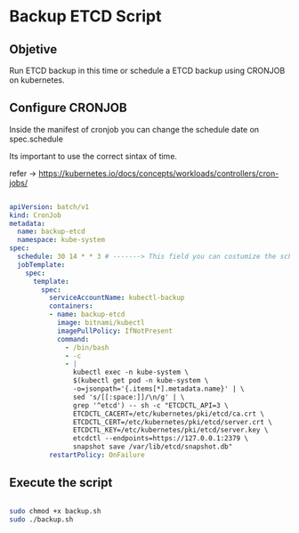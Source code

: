 # Backup ETCD Script

## Objetive

Run ETCD backup in this time or schedule a ETCD backup using CRONJOB on kubernetes.

## Configure CRONJOB

Inside the manifest of cronjob you can change the schedule date on spec.schedule

Its important to use the correct sintax of time.

refer -> <https://kubernetes.io/docs/concepts/workloads/controllers/cron-jobs/>

```yaml

apiVersion: batch/v1
kind: CronJob
metadata:
  name: backup-etcd
  namespace: kube-system
spec:
  schedule: 30 14 * * 3 # -------> This field you can costumize the schedule time to run the job on kubernetes” 
  jobTemplate:
    spec:
      template:
        spec:
          serviceAccountName: kubectl-backup
          containers:
          - name: backup-etcd
            image: bitnami/kubectl
            imagePullPolicy: IfNotPresent
            command:
              - /bin/bash
              - -c
              - |
                kubectl exec -n kube-system \
                $(kubectl get pod -n kube-system \
                -o=jsonpath='{.items[*].metadata.name}' | \
                sed 's/[[:space:]]/\n/g' | \
                grep '^etcd') -- sh -c "ETCDCTL_API=3 \
                ETCDCTL_CACERT=/etc/kubernetes/pki/etcd/ca.crt \
                ETCDCTL_CERT=/etc/kubernetes/pki/etcd/server.crt \
                ETCDCTL_KEY=/etc/kubernetes/pki/etcd/server.key \
                etcdctl --endpoints=https://127.0.0.1:2379 \
                snapshot save /var/lib/etcd/snapshot.db"
          restartPolicy: OnFailure

```

## Execute the script

```sh

sudo chmod +x backup.sh
sudo ./backup.sh

```